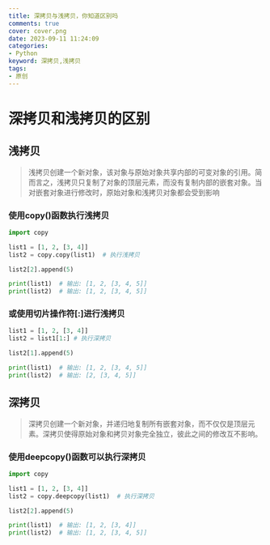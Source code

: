 ```yaml
---
title: 深拷贝与浅拷贝，你知道区别吗
comments: true
cover: cover.png
date: 2023-09-11 11:24:09
categories:
- Python
keyword: 深拷贝,浅拷贝
tags:
- 原创
---
```


# 深拷贝和浅拷贝的区别

## 浅拷贝
> 浅拷贝创建一个新对象，该对象与原始对象共享内部的可变对象的引用。简而言之，浅拷贝只复制了对象的顶层元素，而没有复制内部的嵌套对象。当对嵌套对象进行修改时，原始对象和浅拷贝对象都会受到影响

### 使用copy()函数执行浅拷贝

```python
import copy

list1 = [1, 2, [3, 4]]
list2 = copy.copy(list1)  # 执行浅拷贝

list2[2].append(5)

print(list1)  # 输出: [1, 2, [3, 4, 5]]
print(list2)  # 输出: [1, 2, [3, 4, 5]]
```

### 或使用切片操作符[:]进行浅拷贝
```python
list1 = [1, 2, [3, 4]]
list2 = list1[1:] # 执行深拷贝

list2[1].append(5)

print(list1)  # 输出: [1, 2, [3, 4, 5]]
print(list2)  # 输出: [2, [3, 4, 5]]
```

## 深拷贝
> 深拷贝创建一个新对象，并递归地复制所有嵌套对象，而不仅仅是顶层元素。深拷贝使得原始对象和拷贝对象完全独立，彼此之间的修改互不影响。

### 使用deepcopy()函数可以执行深拷贝

```python
import copy

list1 = [1, 2, [3, 4]]
list2 = copy.deepcopy(list1)  # 执行深拷贝

list2[2].append(5)

print(list1)  # 输出: [1, 2, [3, 4]]
print(list2)  # 输出: [1, 2, [3, 4, 5]]
```


